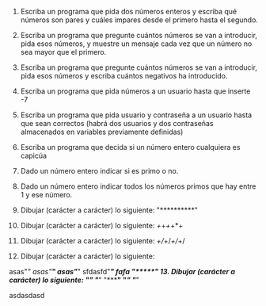 1. Escriba un programa que pida dos números enteros y escriba qué números son pares y
cuáles impares desde el primero hasta el segundo.

2. Escriba un programa que pregunte cuántos números se van a introducir, pida esos
números, y muestre un mensaje cada vez que un número no sea mayor que el primero.

3. Escriba un programa que pregunte cuántos números se van a introducir, pida esos
números y escriba cuántos negativos ha introducido.

4. Escriba un programa que pida números a un usuario hasta que inserte -7

5. Escriba un programa que pida usuario y contraseña a un usuario hasta que sean
correctos (habrá dos usuarios y dos contraseñas almacenados en variables previamente
definidas)

6. Escriba un programa que decida si un número entero cualquiera es capicúa
7. Dado un número entero indicar si es primo o no.

8. Dado un número entero indicar todos los números primos que hay entre 1 y ese
número.

9. Dibujar (carácter a carácter) lo siguiente:
"**********"

10. Dibujar (carácter a carácter) lo siguiente:
*+*+*+*+*+

11. Dibujar (carácter a carácter) lo siguiente:
*+/*+/*+/*+/

12. Dibujar (carácter a carácter) lo siguiente:

asas"*"
asas"**"
asas"***"
sfdasfd"****"
fafa "*****"
13. Dibujar (carácter a carácter) lo siguiente:
"*"
"***"
"*****"
"*******"
"*********"























asdasdasd
